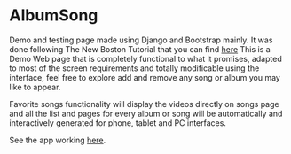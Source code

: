 # AlbumSong

Demo and testing page made using Django and Bootstrap mainly. It was done following The New Boston Tutorial that you can find [here](https://www.youtube.com/playlist?list=PL6gx4Cwl9DGBlmzzFcLgDhKTTfNLfX1IK) This is a Demo Web page that is completely functional to what it promises, adapted to most of the screen requirements and totally modificable using the interface, feel free to explore add and remove any song or album you may like to appear. 

Favorite songs functionality will display the videos directly on songs page and all the list and pages for every album or song will be automatically and interactively generated for phone, tablet and PC interfaces.

See the app working [here](http://albumsong.herokuapp.com/).
